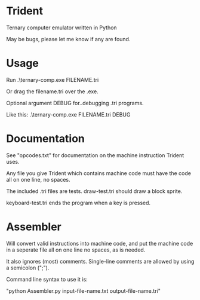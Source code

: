 # Trident
Ternary computer emulator written in Python

May be bugs, please let me know if any are found.

# Usage

Run .\ternary-comp.exe FILENAME.tri

Or drag the filename.tri over the .exe. 

Optional argument DEBUG for..debugging .tri programs.

Like this: .\ternary-comp.exe FILENAME.tri DEBUG

# Documentation
See "opcodes.txt" for documentation on the machine instruction Trident uses.

Any file you give Trident which contains machine code must have the code all on one line, no spaces.

The included .tri files are tests. draw-test.tri should draw a block sprite. 

keyboard-test.tri ends the program when a key is pressed.

# Assembler

Will convert valid instructions into machine code, and put the machine code in a seperate file all on one line no spaces, as is needed.

It also ignores (most) comments. Single-line comments are allowed by using a semicolon (";").

Command line syntax to use it is:

"python Assembler.py input-file-name.txt output-file-name.tri"
